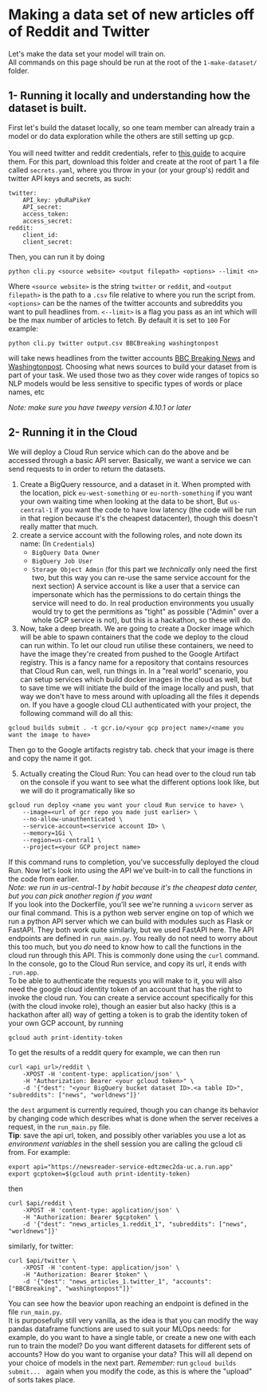 # Making a data set of new articles off of Reddit and Twitter

Let's make the data set your model will train on.<br>
All commands on this page should be run at the root of the `1-make-dataset/` folder.
## 1- Running it locally and understanding how the dataset is built.
First let's build the dataset locally, so one team member can already train a model or do data exploration while the others are still setting up gcp.<br><br>
You will need twitter and reddit credentials, refer to [this guide](not.yet.done.sdfghjhgfdgh) to acquire them.
For this part, download this folder and create at the root of part 1 a file called `secrets.yaml`, where you throw in your (or your group's) reddit and twitter API keys and secrets, as such:
```
twitter:
    API_key: y0uRaPikeY
    API_secret:
    access_token:
    access_secret:
reddit:
    client_id:
    client_secret:
```
Then, you can run it by doing
```
python cli.py <source website> <output filepath> <options> --limit <n>
```
Where `<source website>` is the string `twitter` or `reddit`, and `<output filepath>` is the path to a `.csv` file relative to where you run the script from. `<options>` can be the names of the twitter accounts and subreddits you want to pull headlines from. `<--limit>` is a flag you pass as an int which will be the max number of articles to fetch. By default it is set to `100` For example:
```
python cli.py twitter output.csv BBCBreaking washingtonpost
```
will take news headlines from the twitter accounts [BBC Breaking News](https://twitter.com/bbcbreaking) and [Washingtonpost](https://twitter.com/washingtonpost). Choosing what news sources to build your dataset from is part of your task. We used those two as they cover wide ranges of topics so NLP models would be less sensitive to specific types of words or place names, etc<br>

*Note: make sure you have tweepy version 4.10.1 or later*
## 2- Running it in the Cloud
We will deploy a Cloud Run service which can do the above and be accessed through a basic API server. Basically, we want a service we can send requests to in order to return the datasets.
1. Create a BigQuery ressource, and a dataset in it. When prompted with the location, pick `eu-west-something` or `eu-north-something` if you want your own waiting time when looking at the data to be short, But `us-central-1` if you want the code to have low latency (the code will be run in that region because it's the cheapest datacenter), though this doesn't really matter that much.
3. create a service account with the following roles, and note down its name: (In `Credentials`)
    - `BigQuery Data Owner`
    - `BigQuery Job User`
    - `Storage Object Admin`
    (for this part we _technically_ only need the first two, but this way you can re-use the same service account for the next section)
A service account is like a user that a service can impersonate which has the permissions to do certain things the service will need to do. In real production environments you usually would try to get the permitions as "tight" as possible ("Admin" over a whole GCP service is not), but this is a hackathon, so these will do.
4. Now, take a deep breath. We are going to create a Docker image which will be able to spawn containers that the code we deploy to the cloud can run within. To let our cloud run utilise these containers, we need to have the image they're created from pushed to the Google Artifact registry. This is a fancy name for a repository that contains resources that Cloud Run can, well, run things in. In a "real world" scenario, you can setup services which build docker images in the cloud as well, but to save time we will initiate the build of the image locally and push, that way we don't have to mess around with uploading all the files it depends on. If you have a google cloud CLI authenticated with your project, the following command will do all this:
```
gcloud builds submit . -t gcr.io/<your gcp project name>/<name you want the image to have>
```
Then go to the Google artifacts registry tab. check that your image is there
and copy the name it got.

5. Actually creating the Cloud Run: You can head over to the cloud run tab on the console if you want to see what the different options look like, but we will do it programatically like so
```
gcloud run deploy <name you want your cloud Run service to have> \
    --image=<url of gcr repo you made just earlier> \
    --no-allow-unauthenticated \
    --service-account=<service account ID> \
    --memory=1Gi \
    --region=us-central1 \
    --project=<your GCP project name>
```
If this command runs to completion, you've successfully deployed the cloud Run. Now let's look into using the API we've built-in to call the functions in the code from earlier.<br>_Note: we run in us-central-1 by habit because it's the cheapest data center, but you can pick another region if you want_
<br>
If you look into the Dockerfile, you'll see we're running a `uvicorn` server as our final command. This is a python web server engine on top of which we run a python API server which we can build with modules such as Flask or FastAPI. They both work quite similarly, but we used FastAPI here. The API endpoints are defined in `run_main.py`. You really do not need to worry about this too much, but you *do* need to know how to call the functions in the cloud run through this API. This is commonly done using the `curl` command.
<br>
In the console, go to the Cloud Run service, and copy its url, it ends with `.run.app`.<br>
To be able to authenticate the requests you will make to it, you will also need the google cloud identity token of an account that has the right to invoke the cloud run. You can create a service account specifically for this (with the cloud invoke role), though an easier but also hacky (this is a hackathon after all) way of getting a token is to grab the identity token of your own GCP account, by running
```
gcloud auth print-identity-token
```
To get the results of a reddit query for example, we can then run
```
curl <api url>/reddit \
    -XPOST -H 'content-type: application/json' \
    -H "Authorization: Bearer <your gcloud token>" \
    -d '{"dest": "<your BigQuery bucket dataset ID>.<a table ID>", "subreddits": ["news", "worldnews"]}'
```
the `dest` argument is currently required, though you can change its behavior by changing code which describes what is done when the server receives a request, in the `run_main.py` file.<br>
 **Tip**: save the api url, token, and possibly other variables you use a lot as _environment variables_ in the shell session you are calling the gcloud cli from. For example:
```
export api="https://newsreader-service-edtzmec2da-uc.a.run.app"
export gcptoken=$(gcloud auth print-identity-token)
```
then
```
curl $api/reddit \
    -XPOST -H 'content-type: application/json' \
    -H "Authorization: Bearer $gcptoken" \
    -d '{"dest": "news_articles_1.reddit_1", "subreddits": ["news", "worldnews"]}'
```
similarly, for twitter:
```
curl $api/twitter \
    -XPOST -H 'content-type: application/json' \
    -H "Authorization: Bearer $token" \
    -d '{"dest": "news_articles_1.twitter_1", "accounts": ["BBCBreaking", "washingtonpost"]}'
```
You can see how the beavior upon reaching an endpoint is defined in the file `run_main.py`.<br>
It is purposefully still very vanilla, as the idea is that you can modify the way pandas dataframe functions are used to suit your MLOps needs: for example, do you want to have a single table, or create a new one with each run to train the model? Do you want different datasets for different sets of accounts? How do you want to organise your data? This will all depend on your choice of models in the next part. _Remember:_ run `gcloud builds submit... ` again when you modify the code, as this is where the "upload" of sorts takes place.
<!---
my own one when testing looks like this
gcloud run deploy newsreader-service \
    --image=gcr.io/hackathon-instance-paul/paul-mlops-newsreader \
    --no-allow-unauthenticated \
    --service-account=mlops-paul-io@hackathon-instance-paul.iam.gserviceaccount.com  \
    --memory=1Gi \
    --region=us-central1 \
    --project=hackathon-instance-paul
-->



